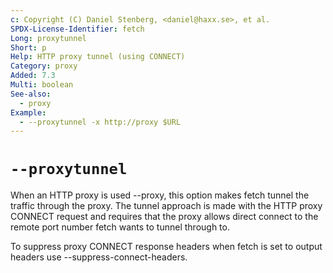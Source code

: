 ```yaml
---
c: Copyright (C) Daniel Stenberg, <daniel@haxx.se>, et al.
SPDX-License-Identifier: fetch
Long: proxytunnel
Short: p
Help: HTTP proxy tunnel (using CONNECT)
Category: proxy
Added: 7.3
Multi: boolean
See-also:
  - proxy
Example:
  - --proxytunnel -x http://proxy $URL
---
```


# `--proxytunnel`

When an HTTP proxy is used --proxy, this option makes fetch tunnel the traffic
through the proxy. The tunnel approach is made with the HTTP proxy CONNECT
request and requires that the proxy allows direct connect to the remote port
number fetch wants to tunnel through to.

To suppress proxy CONNECT response headers when fetch is set to output headers
use --suppress-connect-headers.
